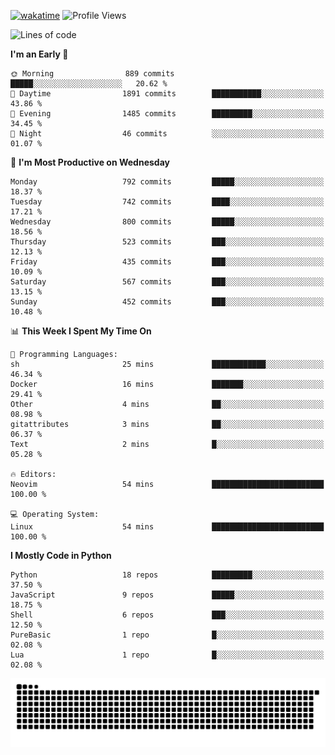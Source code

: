 [![wakatime](https://wakatime.com/badge/user/b920b284-3cde-4cd4-b72e-f7f22d050b16.svg)](https://wakatime.com/@b920b284-3cde-4cd4-b72e-f7f22d050b16)
![Profile Views](http://img.shields.io/badge/Profile%20Views-4586-blue)
<!--START_SECTION:waka-->
![Lines of code](https://img.shields.io/badge/From%20Hello%20World%20I%27ve%20Written-5.6%20million%20lines%20of%20code-blue)

**I'm an Early 🐤** 

```text
🌞 Morning                889 commits         █████░░░░░░░░░░░░░░░░░░░░   20.62 % 
🌆 Daytime                1891 commits        ███████████░░░░░░░░░░░░░░   43.86 % 
🌃 Evening                1485 commits        █████████░░░░░░░░░░░░░░░░   34.45 % 
🌙 Night                  46 commits          ░░░░░░░░░░░░░░░░░░░░░░░░░   01.07 % 
```
📅 **I'm Most Productive on Wednesday** 

```text
Monday                   792 commits         █████░░░░░░░░░░░░░░░░░░░░   18.37 % 
Tuesday                  742 commits         ████░░░░░░░░░░░░░░░░░░░░░   17.21 % 
Wednesday                800 commits         █████░░░░░░░░░░░░░░░░░░░░   18.56 % 
Thursday                 523 commits         ███░░░░░░░░░░░░░░░░░░░░░░   12.13 % 
Friday                   435 commits         ███░░░░░░░░░░░░░░░░░░░░░░   10.09 % 
Saturday                 567 commits         ███░░░░░░░░░░░░░░░░░░░░░░   13.15 % 
Sunday                   452 commits         ███░░░░░░░░░░░░░░░░░░░░░░   10.48 % 
```


📊 **This Week I Spent My Time On** 

```text
💬 Programming Languages: 
sh                       25 mins             ████████████░░░░░░░░░░░░░   46.34 % 
Docker                   16 mins             ███████░░░░░░░░░░░░░░░░░░   29.41 % 
Other                    4 mins              ██░░░░░░░░░░░░░░░░░░░░░░░   08.98 % 
gitattributes            3 mins              ██░░░░░░░░░░░░░░░░░░░░░░░   06.37 % 
Text                     2 mins              █░░░░░░░░░░░░░░░░░░░░░░░░   05.28 % 

🔥 Editors: 
Neovim                   54 mins             █████████████████████████   100.00 % 

💻 Operating System: 
Linux                    54 mins             █████████████████████████   100.00 % 
```

**I Mostly Code in Python** 

```text
Python                   18 repos            █████████░░░░░░░░░░░░░░░░   37.50 % 
JavaScript               9 repos             █████░░░░░░░░░░░░░░░░░░░░   18.75 % 
Shell                    6 repos             ███░░░░░░░░░░░░░░░░░░░░░░   12.50 % 
PureBasic                1 repo              █░░░░░░░░░░░░░░░░░░░░░░░░   02.08 % 
Lua                      1 repo              █░░░░░░░░░░░░░░░░░░░░░░░░   02.08 % 
```




<!--END_SECTION:waka-->
![Snake animation](https://raw.githubusercontent.com/timmypidashev/timmypidashev/main/commits.svg)
